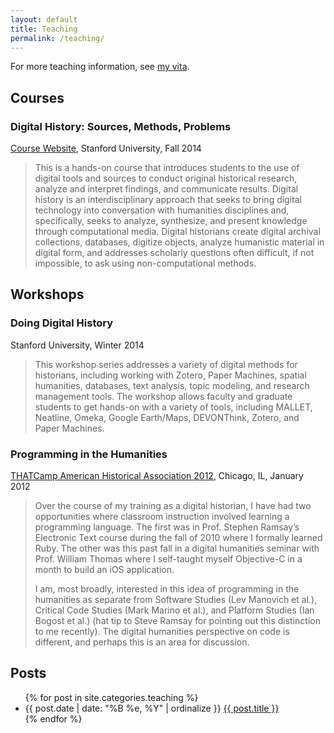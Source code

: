 ```yaml
---
layout: default
title: Teaching
permalink: /teaching/
---
```


For more teaching information, see <a href="{{ site.url }}/cv/">my vita</a>.

## Courses

### Digital History: Sources, Methods, Problems

[Course Website](/teaching/hist205f.2014/), Stanford University, Fall 2014

> This is a hands-on course that introduces students to the use of digital tools
and sources to conduct original historical research, analyze and interpret
findings, and communicate results. Digital history is an interdisciplinary
approach that seeks to bring digital technology into conversation with
humanities disciplines and, specifically, seeks to analyze, synthesize, and
present knowledge through computational media. Digital historians create digital archival collections, databases, digitize objects, analyze humanistic
material in digital form, and addresses scholarly questions often difficult, if not
impossible, to ask using non-computational methods.

## Workshops

### Doing Digital History

Stanford University, Winter 2014

> This workshop series addresses a variety of digital methods for historians,
> including working with Zotero, Paper Machines, spatial humanities,
> databases, text analysis, topic modeling, and research management tools. The
> workshop allows faculty and graduate students to get hands-on with a variety
> of tools, including MALLET, Neatline, Omeka, Google Earth/Maps, DEVONThink,
> Zotero, and Paper Machines.

### Programming in the Humanities

[THATCamp American Historical Association
2012](http://aha2012.thatcamp.org/01/04/session-proposal-programming-in-the-humanities/), Chicago, IL, January 2012

> Over the course of my training as a digital historian, I have had two
> opportunities where classroom instruction involved learning a programming
> language. The first was in Prof. Stephen Ramsay’s Electronic Text course
> during the fall of 2010 where I formally learned Ruby. The other was this
> past fall in a digital humanities seminar with Prof. William Thomas where I
> self-taught myself Objective-C in a month to build an iOS application.
>
> I am, most broadly, interested in this idea of programming in the humanities
> as separate from Software Studies (Lev Manovich et al.), Critical Code
> Studies (Mark Marino et al.), and Platform Studies (Ian Bogost et al.) (hat
> tip to Steve Ramsay for pointing out this distinction to me recently). The
> digital humanities perspective on code is different, and perhaps this is an
> area for discussion.

## Posts

<ul class="listing">
{% for post in site.categories.teaching %}
    <li>
        <span>{{ post.date | date: "%B %e, %Y" | ordinalize  }}</span>
        <a href="{{ post.url }}">{{ post.title }}</a>
    </li>
{% endfor %}
</ul>
